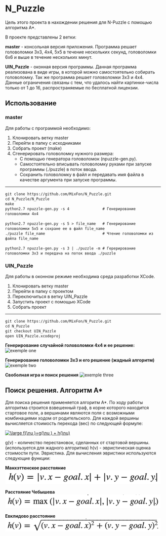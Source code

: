# N_Puzzle
Цель этого проекта в нахождении решения для N-Puzzle с помощью алгоритма A*.

В проекте представлены 2 ветки:

**master** - консольная версия приложения. Программа решает головоломки 3x3, 4x4, 5x5 в течение нескольких секунд, головоломки 6x6 и выше в течение нескольких минут.

**UIN_Pazzle** - оконная версия программы. Данная программа реализована в виде игры, в которой можно самостоятельно собирать головоломку. Так же программа решает головоломки 3x3 и 4x4. Данные ограничения связаны с тем, что удалось найти картинки-числа только от 1 до 16, распространяемые по бесплатной лицензии.

## Использование
### master
Для работы с программой необходимо:
1. Клонировать ветку master
2. Перейти в папку с исходниками
3. Собрать проект (make)
4. Сгенерировать головоломку нужного размера:
    * C помощью генератора головоломок (npuzzle-gen.py).
    * Самостоятельно вписывать головоломку руками при запуске программы (./puzzle) в поток ввода.
    * Cохранить головоломку в файл и передавать имя файла в качестве аргумента при запуске программы.
---
    
    git clone https://github.com/MixFon/N_Puzzle.git
    cd N_Puzzle/N_Puzzle
    make
    python2.7 npuzzle-gen.py -s 4               # Генерирование головоломки 4x4
    
    python2.7 npuzzle-gen.py -s 5 > file_name   # Генерирование головоломки 5x5 и сохране ее в файл file_name
    ./puzzle file_name                          # Чтение головоломки из файла file_name
    
    python2.7 npuzzle-gen.py -s 3 | ./puzzle -m # Герерирование головоломки 3x3 и передача на поток ввода ./puzzle


### UIN_Pazzle
Для работы в оконном режиме необходима среда разработки XCode.
1. Клонировать ветку master
2. Перейти в папку с проектом
3. Переключиться в ветку UIN_Pazzle
4. Запустить проект с помощью XCode
5. Собрать проект
---

    git clone https://github.com/MixFon/N_Puzzle.git
    cd N_Puzzle
    git checkout UIN_Pazzle
    open UIN_Pazzle.xcodeproj
    
    
**Генерирование случайной головоломки 4x4 и ее решение:**
![exemple one](https://github.com/MixFon/N_Puzzle/blob/master/images/Screen_Recording_2021-05-17_at_13.41.01.gif)

**Генерирование головоломки 3x3 и его решение (жадный алгоритм)**
![exemple two](https://github.com/MixFon/N_Puzzle/blob/master/images/Screen_Recording_2021-05-17_at_13.46.00.gif)

**Своболная игра и поиск решения**
![exemple three](https://github.com/MixFon/N_Puzzle/blob/master/images/Screen_Recording_2021-05-17_at_13.50.14.gif)


## Поиск решения. Алгоритм А*

Для поиска решения применяется алгоритм А*. По ходу работы алгоритма строится взвешенный граф, в корне которого находится стартовое поле, а вершинами являются поля с возможными комбинациями ходом от родительского. Для каждой вершины вычисляется стоимость перехода (вес) по следующей формуле:

<a href="https://www.codecogs.com/eqnedit.php?latex=\dpi{120}&space;\large&space;f(\nu&space;)=g(\nu&space;)&space;&plus;&space;h(\nu)" target="_blank"><img src="https://latex.codecogs.com/png.latex?\dpi{120}&space;\large&space;f(\nu&space;)=g(\nu&space;)&space;&plus;&space;h(\nu)" title="\large f(\nu )=g(\nu ) + h(\nu)" /></a>

g(v) - количество перестановок, сделанных от стартовой вершины. (используется для жадного алгоритма)
h(v) - эвристическая оценка стоимости пути. Эвристика.
Для вычисления эвристики используются следующие функции:

**Манхэттенское расстояние** 
![exemple manhetten](https://github.com/MixFon/N_Puzzle/blob/master/images/fkY5DZL0.png)

**Расстояние Чебышева** 
![exemple cheb](https://github.com/MixFon/N_Puzzle/blob/master/images/xJmGyaY8.png)

**Евклидово расстояние** 
![exemple Euckl](https://github.com/MixFon/N_Puzzle/blob/master/images/7zlYJYzs.png)
